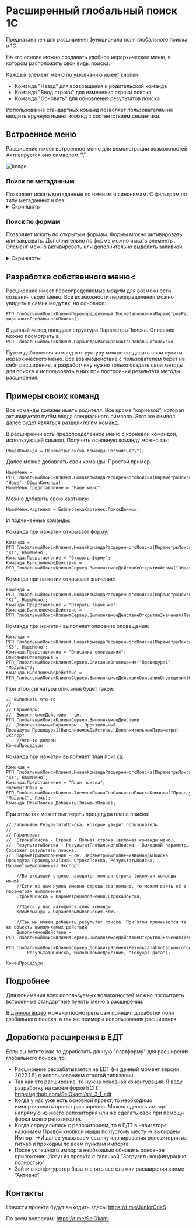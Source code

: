 # Расширенный глобальный поиск 1С

Предназаначен для расширения функционала поля глобального поиска в 1С.

На его основе можно создавать удобное иерархическое меню, в котором расположить свои виды поиска.

Каждый элемент меню по умолчанию имеет кнопки:
- Команда "Назад" для возвращения к родительской команде
- Команда "Ввод строки" для изменения строки поиска
- Команда "Обновить" для обновления результатов поиска

Использование стандартных команд позволяет пользователям не вводить вручную имена команд с соответствием семантики.

## Встроенное меню

Расширение имеет встроенное меню для демонстрации возможностей. Активируется оно символом "\\".

![image](https://user-images.githubusercontent.com/42138875/226562486-7140f457-9141-4dd7-a0ed-8065f40b9d42.png)

<h3>Поиск по метаданным</h3>
  Позволяет искать метаданные по именам и синонимам. С фильтром по типу метаданных и без.
<details>
  <summary>Скриншоты</summary>
  <img src="https://user-images.githubusercontent.com/42138875/226563371-89a20078-391f-40f8-8616-159ba85f9cd4.png">
  <img src="https://user-images.githubusercontent.com/42138875/226563442-7a66b786-c3b5-46dc-b5a6-2aacd5e0df73.png">
  <img src="https://user-images.githubusercontent.com/42138875/226563606-872f1be6-2295-4cf0-bb39-54b30b138da3.png">
</details>

### Поиск по формам
  Позволяет искать по открытым формам. Формы можно активировать или закрывать.
  Дополнительно по форме можно искать элементы. Элемент можно активировать или дополнительно выделить заливкой. 
<details>
  <summary>Скриншоты</summary>
  <img src="https://user-images.githubusercontent.com/42138875/226564901-85e8cd31-185d-49ae-ab5c-20b2d57e2a53.png">
  <img src="https://user-images.githubusercontent.com/42138875/226565075-bccd0562-aa63-46ad-a7b9-6301489892fd.png">
</details>

## Разработка собственного меню<

Расширение имеет переопределяемые модули для возможности создания своих меню. Все возможности переопределения можно увидеть в самих модулях, но основное:

` РГП_ГлобальныйПоискКлиентПереопределяемый.ПослеЗаполненияПараметровРасширенногоГлобальногоПоиска() `

В данный метод попадает структура ПараметрыПоиска. Описание можно посмотреть в `РГП_ГлобальныйПоискКлиент.ПараметрыРасширенногоГлобальногоПоиска`

Путем добавления команд в структуру можно создавать свои пункты иерархического меню. 
Все взаимодействие с пользователем берет на себя расширение, а разработчику нужно только создать свои методы для поиска и использовать в них при построении результата методы расширения.

## Примеры своих команд

Все команды должны иметь родителя. Все кроме "корневой", которая активируется путём ввода специального символа. Этот же символ далее будет являться разделителем команд.

В расширении есть предопределенное меню с корневой командой, использующей символ. Получить основную команду можно так:

` ОбщаяКоманда = ПараметрыПоиска.Команды.Получить("\"); `

Далее можно добавлять свои команды. Простой пример:

```
НашеМеню = РГП_ГлобальныйПоискКлиент.НоваяКомандаРасширенногоПоиска(ПараметрыПоиска, "Наше", ОбщаяКоманда);
НашеМеню.Представление = "Наше меню";
```

Можно добавить свою картинку:

```
НашеМеню.Картинка = БиблиотекаКартинок.ПоискДанных;
```

И подчиненные команды:

Команда при нажатии открывает форму:
```
Команда = РГП_ГлобальныйПоискКлиент.НоваяКомандаРасширенногоПоиска(ПараметрыПоиска, "К1", НашеМеню);
Команда.Представление = "Открыть форму";
Команда.ВыполняемоеДействие = РГП_ГлобальныйПоискКлиентСервер.ВыполняемоеДействиеОткрытияФормы("ОбщаяФорма.ОбщиеНастройки");
```

Команда при нажатии открывает значение:
```
Команда = РГП_ГлобальныйПоискКлиент.НоваяКомандаРасширенногоПоиска(ПараметрыПоиска, "К2", НашеМеню);
Команда.Представление = "Открыть значение";
Команда.ВыполняемоеДействие = РГП_ГлобальныйПоискКлиентСервер.ВыполняемоеДействиеОткрытияЗначения(ТекущаяДата()); 
```

Команда при нажатии выполняет описание оповещения:
```
Команда = РГП_ГлобальныйПоискКлиент.НоваяКомандаРасширенногоПоиска(ПараметрыПоиска, "К3", НашеМеню);
Команда.Представление = "Описание оповещения";
ОписаниеОповещения = РГП_ГлобальныйПоискКлиентСервер.ОписаниеОповещения("Процедура1", "Модуль1");
Команда.ВыполняемоеДействие = РГП_ГлобальныйПоискКлиентСервер.ВыполняемоеДействиеОписанияОповещения(ОписаниеОповещения);
```

При этом сигнатура описания будет такой:
```
// Выполнить что-то
// 
// Параметры:
//  ВыполняемоеДействие - см. РГП_ГлобальныйПоискКлиентСервер.ВыполняемоеДействие
//  ДополнительныеПараметры - Произвольный
Процедура Процедура1(ВыполняемоеДействие, ДополнительныеПараметры) Экспорт
	//Что-то делаем
КонецПроцедуры
```

Команда при нажатии выполняет план поиска:
```
Команда = РГП_ГлобальныйПоискКлиент.НоваяКомандаРасширенногоПоиска(ПараметрыПоиска, "К4", НашеМеню);
Команда.Представление = "План поиска";
ЭлементПлана = РГП_ГлобальныйПоискКлиент.ЭлементПланаГлобальногоПоискаКоманды("Процедура2", "Модуль1", Ложь);
Команда.ПланПоиска.Добавить(ЭлементПлана);
```

При этом так может выглядеть процедура плана поиска:
```
// Заполняем РезультатыПоиска, которые увидит пользователь
// 
// Параметры:
//  СтрокаПоиска - Строка - Полная строка (включая команды меню).
//  РезультатыПоиска - РезультатГлобальногоПоиска - Выходной параметр. Содержит результаты поиска.
//  ПараметрыВыполнения - см. ПараметрыВыполненияКомандыПоиска
Процедура Процедура2(Знач СтрокаПоиска, РезультатыПоиска, ПараметрыВыполнения) Экспорт
	
	//Во входящей строке находится полная строка (включая команды меню)
	//Если же нам нужна именно строка без команд, то можем взять её в параметрах выполнения
	СтрокаПоиска = ПараметрыВыполнения.СтрокаПоиска;
	
	//Здесь у нас находится ключ команды
	КлючКоманды = ПараметрыВыполнения.Ключ;
	
	//Так мы можем добавить результат поиска. При этом применяются те же объекты выполняемых действий
	ВыполняемоеДействие = РГП_ГлобальныйПоискКлиентСервер.ВыполняемоеДействиеОткрытияЗначения(ТекущаяДата());
	РГП_ГлобальныйПоискКлиентСервер.ДобавитьЭлементРезультатаГлобальногоПоиска(
		РезультатыПоиска, ВыполняемоеДействие, "Текущая дата");

КонецПроцедуры
```

## Подробнее

Для понимания всех используемых возможностей можно посомтреть встроенные стандартные пункты меню в расширении. 

В [данном видео](https://youtu.be/8KJ0HJLL4hc) можено посмотреть сам принцип доработки поля глобального поиска, а так же примеры использования расширения

## Доработка расширения в ЕДТ

Если вы хотите как-то доработать данную "платформу" для расширения глобального поиска, то:

- Расширение разрабатывается на EDT (на данный момент версии 2022.1.5) с использованием строгой типизации
- Так как это расширение, то нужна основная конфигурация. Я веду разработку на своём форке БСП: https://github.com/SeiOkami/ssl_3_1_edt
- Когда у нас уже есть основной проект, то необходимо импортировать проект расширения. Можно сделать импорт напрямую из моего репозитория или же сделать свой при помощи форка моего репозитория.
- Когда определились с репозиторием, то в ЕДТ в навигаторе нажимаем Правой кнопкой мыши по пустому месту → выбираем Импорт →И далее указываем ссылку клонирования репозитория из гитхаб и проходим по всем пунктам импорта
- После успешного импорта необходимо обновить основное приложение (базу) из проекта с галочкой “Загрузить конфигурацию полностью”
- Зайти в конфигуратор базы и снять все флажки расширения кроме “Активно”

## Контакты

Новости проекта будут выходить здесь: https://t.me/JuniorOneS

По всем вопросам: https://t.me/SeiOkami
